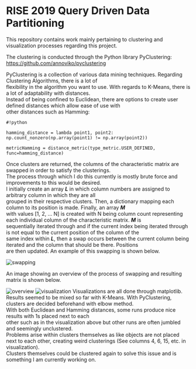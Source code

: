 # RISE 2019 Query Driven Data Partitioning

This repository contains work mainly pertaining to clustering and visualization processes regarding this project.

The clustering is conducted through the Python library PyClustering: https://github.com/annoviko/pyclustering

PyClustering is a collection of various data mining techniques. Regarding Clustering Algorithms, there is a lot of  
flexibility in the algorithm you want to use. With regards to K-Means, there is a lot of adaptability with distances.  
Instead of being confined to Euclidean, there are options to create user defined distances which allow ease of use with  
other distances such as Hamming:  
  
```
#!python

hamming_distance = lambda point1, point2: np.count_nonzero(np.array(point1) != np.array(point2))

metricHamming = distance_metric(type_metric.USER_DEFINED, func=hamming_distance)
```

Once clusters are returned, the columns of the characteristic matrix are swapped in order to satisfy the clusterings.  
The process through which I do this currently is mostly brute force and improvements to this would be desired.  
I initially create an array ***L*** in which column numbers are assigned to arbitrary column in which they are all  
grouped in their respective clusters. Then, a dictionary mapping each column to its position is made. Finally, an array ***M***   
with values [1, 2, ... N] is created with N being column count representing each individual column of the characteristic matrix. ***M*** is   
sequentially iterated through and if the current index being iterated through is not equal to the current position of the column of the  
same index within ***L***, then a swap occurs between the current column being iterated and the column that should be there. Positions  
are then updated. An example of this swapping is shown below.  


![swapping](https://user-images.githubusercontent.com/30887959/61324666-d6778b80-a7c7-11e9-82f8-c5f947dd4763.png)

An image showing an overview of the process of swapping and resulting matrix is shown below.  

![overview](https://user-images.githubusercontent.com/30887959/61324665-d6778b80-a7c7-11e9-8c45-72952caffa93.png)
![visualization](https://user-images.githubusercontent.com/30887959/61324667-d6778b80-a7c7-11e9-947d-44dafcf35c96.png)
Visualizations are all done through matplotlib.  
Results seemed to be mixed so far with K-Means. With PyClustering, clusters are decided beforehand with elbow method.   
With both Euclidean and Hamming distances, some runs produce nice results with 1s placed next to each  
other such as in the visualization above but other runs are often jumbled and seemingly unclustered.  
Problems arise within clusters themselves as like objects are not placed next to each other, creating weird clusterings (See columns 4, 6, 15, etc. in visualization).  
Clusters themselves could be clustered again to solve this issue and is something I am currently working on.  





